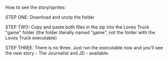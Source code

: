 How to see the story/sprites:

STEP ONE: Download and unzip the folder

STEP TWO: Copy and paste both files in the zip into the Loves Truck "game" folder (the folder literally named "game", not the folder with the Loves Truck executable)

STEP THREE: There is no three. Just run the executable now and you'll see the new story - The Journalist and JD - available.
